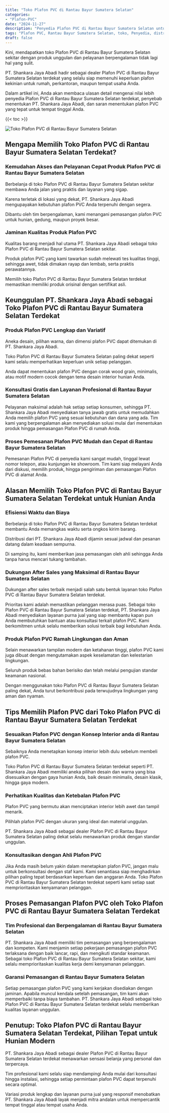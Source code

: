 ```yaml
---
title: "Toko Plafon PVC di Rantau Bayur Sumatera Selatan"
categories: 
- "Plafon-PVC"
date: "2024-11-27"
description: "Penyedia Plafon PVC di Rantau Bayur Sumatera Selatan untuk rumah, perkantoran, dan ritel. Produk berkualitas, pilihan motif, warna modern, dengan layanan instalasi oleh teknisi berpengalaman dan kepastian resmi!|Jasa distribusi Plafon PVC di Rantau Bayur Sumatera Selatan bagi kebutuhan rumah, office, atau gerai, beserta material berkualitas dan instalasi oleh teknisi profesional serta garansi resmi.|Alternatif Plafon PVC di Rantau Bayur Sumatera Selatan yang andal untuk hunian, office, serta gerai, dengan plafon unggulan dan penempatan dikerjakan oleh tim ahli serta kepastian resmi.|Penyediaan Plafon PVC di Rantau Bayur Sumatera Selatan bagi tempat tinggal, office, serta toko, dengan produk berkualitas dan instalasi dikerjakan oleh tim ahli, dilengkapi dengan kepastian resmi.}"
tags: "Plafon PVC, Rantau Bayur Sumatera Selatan, toko, Penyedia, distributor"
draft: false
---
```


Kini, mendapatkan toko Plafon PVC di Rantau Bayur Sumatera Selatan sekitar dengan produk unggulan dan pelayanan berpengalaman tidak lagi hal yang sulit.

PT. Shankara Jaya Abadi hadir sebagai dealer Plafon PVC di Rantau Bayur Sumatera Selatan terdekat yang selalu siap memenuhi keperluan plafon kekinian untuk rumah, perkantoran, maupun tempat usaha Anda.

Dalam artikel ini, Anda akan membaca ulasan detail mengenai nilai lebih penyedia Plafon PVC di Rantau Bayur Sumatera Selatan terdekat, penyebab menentukan PT. Shankara Jaya Abadi, dan saran menentukan plafon PVC yang tepat untuk tempat tinggal Anda.

{{< toc >}}

![Toko Plafon PVC di Rantau Bayur Sumatera Selatan](/images/Plafon-PVC/Toko-Plafon-PVC-di-Rantau-Bayur-Sumatera-Selatan.png)


## Mengapa Memilih Toko Plafon PVC di Rantau Bayur Sumatera Selatan Terdekat?

### Kemudahan Akses dan Pelayanan Cepat Produk Plafon PVC di Rantau Bayur Sumatera Selatan

Berbelanja di toko Plafon PVC di Rantau Bayur Sumatera Selatan sekitar membawa Anda jalan yang praktis dan layanan yang sigap.

Karena terletak di lokasi yang dekat, PT. Shankara Jaya Abadi mengupayakan kebutuhan plafon PVC Anda terpenuhi dengan segera.

Dibantu oleh tim berpengalaman, kami menangani pemasangan plafon PVC untuk hunian, gedung, maupun proyek besar.

### Jaminan Kualitas Produk Plafon PVC

Kualitas barang menjadi hal utama PT. Shankara Jaya Abadi sebagai toko Plafon PVC di Rantau Bayur Sumatera Selatan sekitar.

Produk plafon PVC yang kami tawarkan sudah melewati tes kualitas tinggi, sehingga awet, tidak dimakan rayap dan lembab, serta praktis perawatannya.

Memilih toko Plafon PVC di Rantau Bayur Sumatera Selatan terdekat memastikan memiliki produk orisinal dengan sertifikat asli.

## Keunggulan PT. Shankara Jaya Abadi sebagai Toko Plafon PVC di Rantau Bayur Sumatera Selatan Terdekat

### Produk Plafon PVC Lengkap dan Variatif

Aneka desain, pilihan warna, dan dimensi plafon PVC dapat ditemukan di PT. Shankara Jaya Abadi.

Toko Plafon PVC di Rantau Bayur Sumatera Selatan paling dekat seperti kami selalu memperhatikan keperluan unik setiap pelanggan.

Anda dapat menentukan plafon PVC dengan corak wood grain, minimalis, atau motif modern cocok dengan tema desain interior hunian Anda.

### Konsultasi Gratis dan Layanan Profesional di Rantau Bayur Sumatera Selatan

Pelayanan maksimal adalah hak setiap setiap konsumen, sehingga PT. Shankara Jaya Abadi menyediakan tanya jawab gratis untuk memudahkan Anda memilih plafon PVC yang sesuai kebutuhan dan dana yang ada. Tim kami yang berpengalaman akan menyediakan solusi mulai dari menentukan produk hingga pemasangan Plafon PVC di rumah Anda.

### Proses Pemesanan Plafon PVC Mudah dan Cepat di Rantau Bayur Sumatera Selatan

Pemesanan Plafon PVC di penyedia kami sangat mudah, tinggal lewat nomor telepon, atau kunjungan ke showroom. Tim kami siap melayani Anda dari diskusi, memilih produk, hingga pengiriman dan pemasangan Plafon PVC di alamat Anda.

## Alasan Memilih Toko Plafon PVC di Rantau Bayur Sumatera Selatan Terdekat untuk Hunian Anda

### Efisiensi Waktu dan Biaya

Berbelanja di toko Plafon PVC di Rantau Bayur Sumatera Selatan terdekat membantu Anda memangkas waktu serta ongkos kirim barang.

Distribusi dari PT. Shankara Jaya Abadi dijamin sesuai jadwal dan pesanan datang dalam keadaan sempurna.

Di samping itu, kami memberikan jasa pemasangan oleh ahli sehingga Anda tanpa harus mencari tukang tambahan.

### Dukungan After Sales yang Maksimal di Rantau Bayur Sumatera Selatan

Dukungan after sales terbaik menjadi salah satu bentuk layanan toko Plafon PVC di Rantau Bayur Sumatera Selatan terdekat.

Prioritas kami adalah memastikan pelanggan merasa puas. Sebagai toko Plafon PVC di Rantau Bayur Sumatera Selatan terdekat, PT. Shankara Jaya Abadi menyediakan layanan purna jual yang siap membantu kapan pun Anda membutuhkan bantuan atau konsultasi terkait plafon PVC. Kami berkomitmen untuk selalu memberikan solusi terbaik bagi kebutuhan Anda.

### Produk Plafon PVC Ramah Lingkungan dan Aman

Selain menawarkan tampilan modern dan ketahanan tinggi, plafon PVC kami juga dibuat dengan mengutamakan aspek keselamatan dan kelestarian lingkungan.

Seluruh produk bebas bahan berisiko dan telah melalui pengujian standar keamanan nasional.

Dengan menggunakan toko Plafon PVC di Rantau Bayur Sumatera Selatan paling dekat, Anda turut berkontribusi pada terwujudnya lingkungan yang aman dan nyaman.

## Tips Memilih Plafon PVC dari Toko Plafon PVC di Rantau Bayur Sumatera Selatan Terdekat

### Sesuaikan Plafon PVC dengan Konsep Interior anda di Rantau Bayur Sumatera Selatan

Sebaiknya Anda menetapkan konsep interior lebih dulu sebelum membeli plafon PVC.

Toko Plafon PVC di Rantau Bayur Sumatera Selatan terdekat seperti PT. Shankara Jaya Abadi memiliki aneka pilihan desain dan warna yang bisa disesuaikan dengan gaya hunian Anda, baik desain minimalis, desain klasik, hingga gaya modern.

### Perhatikan Kualitas dan Ketebalan Plafon PVC

Plafon PVC yang bermutu akan menciptakan interior lebih awet dan tampil menarik.

Pilihlah plafon PVC dengan ukuran yang ideal dan material unggulan.

PT. Shankara Jaya Abadi sebagai dealer Plafon PVC di Rantau Bayur Sumatera Selatan paling dekat selalu menawarkan produk dengan standar unggulan.

### Konsultasikan dengan Ahli Plafon PVC

Jika Anda masih belum yakin dalam menetapkan plafon PVC, jangan malu untuk berkonsultasi dengan staf kami. Kami senantiasa siap menghadirkan pilihan paling tepat berdasarkan keperluan dan anggaran Anda. Toko Plafon PVC di Rantau Bayur Sumatera Selatan terdekat seperti kami setiap saat memprioritaskan kenyamanan pelanggan.

## Proses Pemasangan Plafon PVC oleh Toko Plafon PVC di Rantau Bayur Sumatera Selatan Terdekat

### Tim Profesional dan Berpengalaman di Rantau Bayur Sumatera Selatan

PT. Shankara Jaya Abadi memiliki tim pemasangan yang berpengalaman dan kompeten. Kami menjamin setiap pekerjaan pemasangan plafon PVC terlaksana dengan baik lancar, rapi, dan mengikuti standar keamanan. Sebagai toko Plafon PVC di Rantau Bayur Sumatera Selatan sekitar, kami selalu memprioritaskan kualitas kerja demi kenyamanan pelanggan.

### Garansi Pemasangan di Rantau Bayur Sumatera Selatan

Setiap pemasangan plafon PVC yang kami kerjakan disediakan dengan jaminan. Apabila muncul kendala setelah pemasangan, tim kami akan memperbaiki tanpa biaya tambahan. PT. Shankara Jaya Abadi sebagai toko Plafon PVC di Rantau Bayur Sumatera Selatan terdekat selalu memberikan kualitas layanan unggulan.

## Penutup: Toko Plafon PVC di Rantau Bayur Sumatera Selatan Terdekat, Pilihan Tepat untuk Hunian Modern

PT. Shankara Jaya Abadi sebagai dealer Plafon PVC di Rantau Bayur Sumatera Selatan terdekat menawarkan sensasi belanja yang personal dan terpercaya.

Tim profesional kami selalu siap mendampingi Anda mulai dari konsultasi hingga instalasi, sehingga setiap permintaan plafon PVC dapat terpenuhi secara optimal.

Variasi produk lengkap dan layanan purna jual yang responsif menobatkan PT. Shankara Jaya Abadi layak menjadi mitra andalan untuk mempercantik tempat tinggal atau tempat usaha Anda.